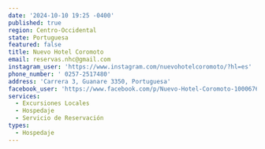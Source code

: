 ```yaml
---
date: '2024-10-10 19:25 -0400'
published: true
region: Centro-Occidental
state: Portuguesa
featured: false
title: Nuevo Hotel Coromoto
email: reservas.nhc@gmail.com
instagram_user: 'https://www.instagram.com/nuevohotelcoromoto/?hl=es'
phone_number: ' 0257-2517480'
address: 'Carrera 3, Guanare 3350, Portuguesa'
facebook_user: 'https://www.facebook.com/p/Nuevo-Hotel-Coromoto-100067682951423/'
services:
  - Excursiones Locales
  - Hospedaje
  - Servicio de Reservación
types:
  - Hospedaje
---
```

